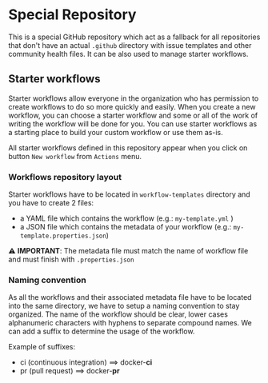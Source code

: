 # Special Repository

This is a special GitHub repository which act as a fallback for all repositories that don't have an actual `.github` directory with issue templates and other community health files. It can be also used to manage starter workflows.

## Starter workflows

Starter workflows allow everyone in the organization who has permission to create workflows to do so more quickly and easily. When you create a new workflow, you can choose a starter workflow and some or all of the work of writing the workflow will be done for you. You can use starter workflows as a starting place to build your custom workflow or use them as-is.

All starter workflows defined in this repository appear when you click on button `New workflow` from `Actions` menu.

### Workflows repository layout

Starter workflows have to be located in `workflow-templates` directory and you have to create 2 files:

* a YAML file which contains the workflow (e.g.: `my-template.yml` )
* a JSON file which contains the metadata of your workflow (e.g.: `my-template.properties.json`)

:warning: **IMPORTANT**: The metadata file must match the name of workflow file and must finish with `.properties.json`

### Naming convention

As all the workflows and their associated metadata file have to be located into the same directory, we have to setup a naming convention to stay organized. The name of the workflow should be clear, lower cases alphanumeric characters with hyphens to separate compound names. We can add a suffix to determine the usage of the workflow.

Example of suffixes:

* ci (continuous integration) ==> docker-**ci**
* pr (pull request) ==> docker-**pr**

